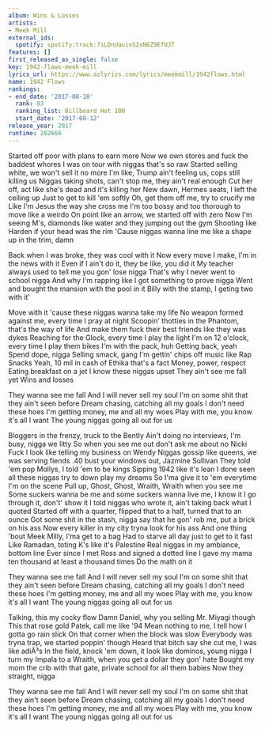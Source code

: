 ```yaml
---
album: Wins & Losses
artists:
- Meek Mill
external_ids:
  spotify: spotify:track:7sLDnUauivS2vN6Z9EfUJT
features: []
first_released_as_single: false
key: 1942-flows-meek-mill
lyrics_url: https://www.azlyrics.com/lyrics/meekmill/1942flows.html
name: 1942 Flows
rankings:
- end_date: '2017-08-18'
  rank: 83
  ranking_list: Billboard Hot 100
  start_date: '2017-08-12'
release_year: 2017
runtime: 282666
---
```

Started off poor with plans to earn more
Now we own stores and fuck the baddest whores
I was on tour with niggas that's so raw
Started selling white, we won't sell it no more
I'm like, Trump ain't feeling us, cops still killing us
Niggas taking shots, can't stop me, they ain't real enough
Cut her off, act like she's dead and it's killing her
New dawn, Hermes seats, I left the ceiling up
Just to get to kill 'em softly
Oh, get them off me, try to crucify me
Like I'm Jesus the way she cross me
I'm too bossy and too thorough to move like a weirdo
On point like an arrow, we started off with zero
Now I'm seeing M's, diamonds like water and they jumping out the gym
Shooting like Harden if your head was the rim
'Cause niggas wanna line me like a shape up in the trim, damn

Back when I was broke, they was cool with it
Now every move I make, I'm in the news with it
Even if I ain't do it, they be like, you did it
My teacher always used to tell me you gon' lose nigga
That's why I never went to school nigga
And why I'm rapping like I got something to prove nigga
Went and bought the mansion with the pool in it
Billy with the stamp, I geting two with it'

Move with it 'cause these niggas wanna take my life
No weapon formed against me, every time I pray at night
Scoopin' thotties in the Phantom, that's the way of life
And make them fuck their best friends like they was dykes
Reaching for the Glock, every time I play the light
I'm on 12 o'clock, every time I play them bikes
I'm with the pack, huh
Getting back, yeah
Spend dope, nigga
Selling smack, gang
I'm gettin' chips off music like Rap Snacks
Yeah, 10 mil in cash of Ethika that's a fact
Money, power, respect
Eating breakfast on a jet
I know these niggas upset
They ain't see me fall yet
Wins and losses

They wanna see me fall
And I will never sell my soul
I'm on some shit that they ain't seen before
Dream chasing, catching all my goals
I don't need these hoes
I'm getting money, me and all my woes
Play with me, you know it's all I want
The young niggas going all out for us

Bloggers in the frenzy, truck to the Bently
Ain't doing no interviews, I'm busy, nigga we litty
So when you see me out don't ask me about no Nicki
Fuck I look like telling my business on Wendy
Niggas gossip like queens, we was serving fiends
.40 bust your windows out, Jazmine Sullivan
They told 'em pop Mollys, I told 'em to be kings
Sipping 1942 like it's lean
I done seen all these niggas try to down play my dreams
So I'ma give it to 'em everytime I'm on the scene
Pull up, Ghost, Ghost, Wraith, Wraith when you see me
Some suckers wanna be me and some suckers wanna live me, I know it
I go through it, don't' show it
I told niggas who wrote it, ain't taking back what I quoted
Started off with a quarter, flipped that to a half, turned that to an ounce
Got some shit in the stash, nigga say that he gon' rob me, put a brick on his ass
Now every killer in my city tryna look for his ass
And one thing 'bout Meek Milly, I'ma get to a bag
Had to starve all day just to get to it fast
Like Ramadan, toting K's like it's Palestine
Real niggas in my ambiance, bottom line
Ever since I met Ross and signed a dotted line
I gave my mama ten thousand at least a thousand times
Do the math on it

They wanna see me fall
And I will never sell my soul
I'm on some shit that they ain't seen before
Dream chasing, catching all my goals
I don't need these hoes
I'm getting money, me and all my woes
Play with me, you know it's all I want
The young niggas going all out for us

Talking, this my cocky flow
Damn Daniel, why you selling Mr. Miyagi though
This that rose gold Patek, call me like '94
Mean nothing to me, I tell how I gotta go rain slick
On that corner when the block was slow
Everybody was tryna trap, we started poppin' though
Heard that bitch say she cut me, I was like adiÃ³s
In the field, knock 'em down, it look like dominos, young nigga
I turn my Impala to a Wraith, when you get a dollar they gon' hate
Bought my mom the crib with that gate, private school for all them babies
Now they straight, nigga

They wanna see me fall
And I will never sell my soul
I'm on some shit that they ain't seen before
Dream chasing, catching all my goals
I don't need these hoes
I'm getting money, me and all my woes
Play with me, you know it's all I want
The young niggas going all out for us
